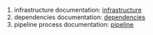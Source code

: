 1. infrastructure documentation: [infrastructure](https://github.com/Farid-Mnf/udagram-app-circleci/tree/main/documentation/Infrastructure)
2. dependencies documentation: [dependencies](https://github.com/Farid-Mnf/udagram-app-circleci/tree/main/documentation/Infrastructure)
3. pipeline process documentation: [pipeline](https://github.com/Farid-Mnf/udagram-app-circleci/tree/main/documentation/Infrastructure)